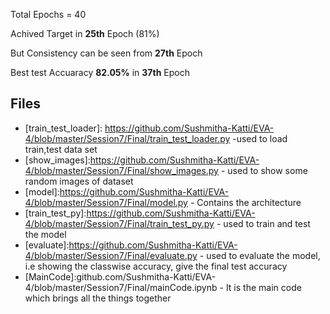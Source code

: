 Total Epochs = 40

Achived Target in **25th** Epoch (81%)

But Consistency can be seen from **27th** Epoch

Best test Accuaracy **82.05%** in **37th** Epoch


## Files

* [train_test_loader]: https://github.com/Sushmitha-Katti/EVA-4/blob/master/Session7/Final/train_test_loader.py  -used to load train,test data set
* [show_images]:https://github.com/Sushmitha-Katti/EVA-4/blob/master/Session7/Final/show_images.py  - used to show some random images of dataset
* [model]:https://github.com/Sushmitha-Katti/EVA-4/blob/master/Session7/Final/model.py  - Contains the architecture
* [train_test_py]:https://github.com/Sushmitha-Katti/EVA-4/blob/master/Session7/Final/train_test_py.py - used to train and test the model
* [evaluate]:https://github.com/Sushmitha-Katti/EVA-4/blob/master/Session7/Final/evaluate.py  - used to evaluate the model, i.e showing the classwise accuracy, give the final test accuracy
* [MainCode]:github.com/Sushmitha-Katti/EVA-4/blob/master/Session7/Final/mainCode.ipynb - It is the main code which brings all the things together

